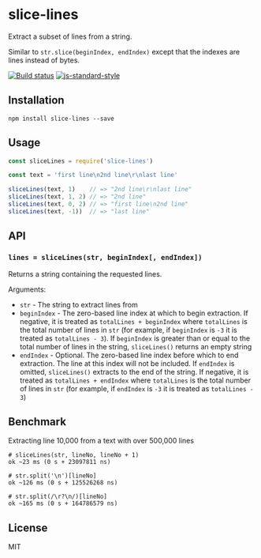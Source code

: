 # slice-lines

Extract a subset of lines from a string.

Similar to `str.slice(beginIndex, endIndex)` except that the indexes are
lines instead of bytes.

[![Build status](https://travis-ci.org/watson/slice-lines.svg?branch=master)](https://travis-ci.org/watson/slice-lines)
[![js-standard-style](https://img.shields.io/badge/code%20style-standard-brightgreen.svg?style=flat)](https://github.com/feross/standard)

## Installation

```
npm install slice-lines --save
```

## Usage

```js
const sliceLines = require('slice-lines')

const text = 'first line\n2nd line\r\nlast line'

sliceLines(text, 1)    // => "2nd line\r\nlast line"
sliceLines(text, 1, 2) // => "2nd line"
sliceLines(text, 0, 2) // => "first line\n2nd line"
sliceLines(text, -1))  // => "last line"
```

## API

### `lines = sliceLines(str, beginIndex[, endIndex])`

Returns a string containing the requested lines.

Arguments:

- `str` - The string to extract lines from
- `beginIndex` - The zero-based line index at which to begin extraction.
  If negative, it is treated as `totalLines + beginIndex` where
  `totalLines` is the total number of lines in `str` (for example, if
  `beginIndex` is `-3` it is treated as `totalLines - 3`). If
  `beginIndex` is greater than or equal to the total number of lines in
  the string, `sliceLines()` returns an empty string
- `endIndex` - Optional. The zero-based line index before which to end
  extraction. The line at this index will not be included. If `endIndex`
  is omitted, `sliceLines()` extracts to the end of the string. If
  negative, it is treated as `totalLines + endIndex` where `totalLines`
  is the total number of lines in `str` (for example, if `endIndex` is
  `-3` it is treated as `totalLines - 3`)

## Benchmark

Extracting line 10,000 from a text with over 500,000 lines

```
# sliceLines(str, lineNo, lineNo + 1)
ok ~23 ms (0 s + 23097811 ns)

# str.split('\n')[lineNo]
ok ~126 ms (0 s + 125526268 ns)

# str.split(/\r?\n/)[lineNo]
ok ~165 ms (0 s + 164786579 ns)
```

## License

MIT
